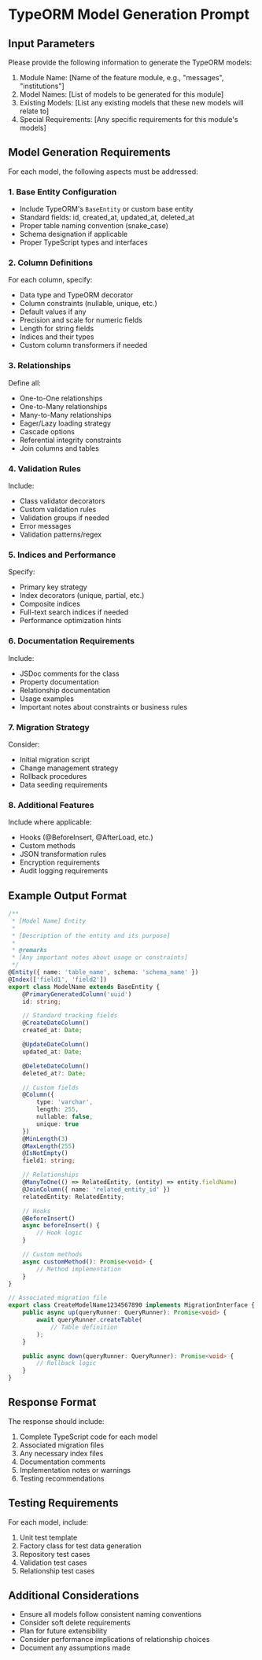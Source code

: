 # TypeORM Model Generation Prompt

## Input Parameters
Please provide the following information to generate the TypeORM models:

1. Module Name: [Name of the feature module, e.g., "messages", "institutions"]
2. Model Names: [List of models to be generated for this module]
3. Existing Models: [List any existing models that these new models will relate to]
4. Special Requirements: [Any specific requirements for this module's models]

## Model Generation Requirements

For each model, the following aspects must be addressed:

### 1. Base Entity Configuration
- Include TypeORM's `BaseEntity` or custom base entity
- Standard fields: id, created_at, updated_at, deleted_at
- Proper table naming convention (snake_case)
- Schema designation if applicable
- Proper TypeScript types and interfaces

### 2. Column Definitions
For each column, specify:
- Data type and TypeORM decorator
- Column constraints (nullable, unique, etc.)
- Default values if any
- Precision and scale for numeric fields
- Length for string fields
- Indices and their types
- Custom column transformers if needed

### 3. Relationships
Define all:
- One-to-One relationships
- One-to-Many relationships
- Many-to-Many relationships
- Eager/Lazy loading strategy
- Cascade options
- Referential integrity constraints
- Join columns and tables

### 4. Validation Rules
Include:
- Class validator decorators
- Custom validation rules
- Validation groups if needed
- Error messages
- Validation patterns/regex

### 5. Indices and Performance
Specify:
- Primary key strategy
- Index decorators (unique, partial, etc.)
- Composite indices
- Full-text search indices if needed
- Performance optimization hints

### 6. Documentation Requirements
Include:
- JSDoc comments for the class
- Property documentation
- Relationship documentation
- Usage examples
- Important notes about constraints or business rules

### 7. Migration Strategy
Consider:
- Initial migration script
- Change management strategy
- Rollback procedures
- Data seeding requirements

### 8. Additional Features
Include where applicable:
- Hooks (@BeforeInsert, @AfterLoad, etc.)
- Custom methods
- JSON transformation rules
- Encryption requirements
- Audit logging requirements

## Example Output Format

```typescript
/**
 * [Model Name] Entity
 * 
 * [Description of the entity and its purpose]
 * 
 * @remarks
 * [Any important notes about usage or constraints]
 */
@Entity({ name: 'table_name', schema: 'schema_name' })
@Index(['field1', 'field2'])
export class ModelName extends BaseEntity {
    @PrimaryGeneratedColumn('uuid')
    id: string;

    // Standard tracking fields
    @CreateDateColumn()
    created_at: Date;

    @UpdateDateColumn()
    updated_at: Date;

    @DeleteDateColumn()
    deleted_at?: Date;

    // Custom fields
    @Column({
        type: 'varchar',
        length: 255,
        nullable: false,
        unique: true
    })
    @MinLength(3)
    @MaxLength(255)
    @IsNotEmpty()
    field1: string;

    // Relationships
    @ManyToOne(() => RelatedEntity, (entity) => entity.fieldName)
    @JoinColumn({ name: 'related_entity_id' })
    relatedEntity: RelatedEntity;

    // Hooks
    @BeforeInsert()
    async beforeInsert() {
        // Hook logic
    }

    // Custom methods
    async customMethod(): Promise<void> {
        // Method implementation
    }
}

// Associated migration file
export class CreateModelName1234567890 implements MigrationInterface {
    public async up(queryRunner: QueryRunner): Promise<void> {
        await queryRunner.createTable(
            // Table definition
        );
    }

    public async down(queryRunner: QueryRunner): Promise<void> {
        // Rollback logic
    }
}
```

## Response Format

The response should include:
1. Complete TypeScript code for each model
2. Associated migration files
3. Any necessary index files
4. Documentation comments
5. Implementation notes or warnings
6. Testing recommendations

## Testing Requirements

For each model, include:
1. Unit test template
2. Factory class for test data generation
3. Repository test cases
4. Validation test cases
5. Relationship test cases

## Additional Considerations
- Ensure all models follow consistent naming conventions
- Consider soft delete requirements
- Plan for future extensibility
- Consider performance implications of relationship choices
- Document any assumptions made
